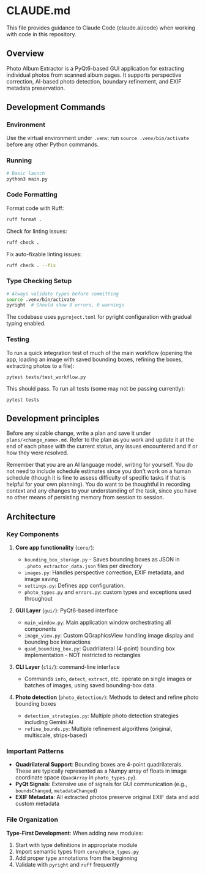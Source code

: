 # CLAUDE.md

This file provides guidance to Claude Code (claude.ai/code) when working with code in this repository.

## Overview

Photo Album Extractor is a PyQt6-based GUI application for extracting individual photos from scanned album pages. It supports perspective correction, AI-based photo detection, boundary refinement, and EXIF metadata preservation.

## Development Commands

### Environment

Use the virtual environment under `.venv`: run `source .venv/bin/activate` 
before any other Python commands.

### Running

```bash
# Basic launch
python3 main.py
```

### Code Formatting

Format code with Ruff:

```bash
ruff format .
```

Check for linting issues:

```bash
ruff check .
```

Fix auto-fixable linting issues:

```bash
ruff check . --fix
```

### Type Checking Setup

```bash
# Always validate types before committing
source .venv/bin/activate
pyright  # Should show 0 errors, 0 warnings
```

The codebase uses `pyproject.toml` for pyright configuration with gradual typing enabled.


### Testing

To run a quick integration test of much of the main workflow (opening the app,
loading an image with saved bounding boxes, refining the boxes, extracting
photos to a file):

```
pytest tests/test_workflow.py
```

This should pass. To run all tests (some may not be passing currently):

```
pytest tests
```

## Development principles

Before any sizable change, write a plan and save it under
`plans/<change_name>.md`. Refer to the plan as you work and update it
at the end of each phase with the current status, any issues encountered and if
or how they were resolved.

Remember that you are an AI language model, writing for yourself. You
do not need to include schedule estimates since you don't work on a human
schedule (though it is fine to assess difficulty of specific tasks if that is
helpful for your own planning). You do want to be thoughtful in recording
context and any changes to your understanding of the task, since
you have no other means of persisting memory from session to session.

## Architecture

### Key Components

1. **Core app functionality** (`core/`):
   - `bounding_box_storage.py` - Saves bounding boxes as JSON in `.photo_extractor_data.json` files per directory
   - `images.py`: Handles perspective correction, EXIF metadata, and image saving
   - `settings.py`: Defines app configuration.
   - `photo_types.py` and `errors.py`: custom types and exceptions used throughout

2. **GUI Layer** (`gui/`): PyQt6-based interface
   - `main_window.py`: Main application window orchestrating all components
   - `image_view.py`: Custom QGraphicsView handling image display and bounding box interactions
   - `quad_bounding_box.py`: Quadrilateral (4-point) bounding box implementation - NOT restricted to rectangles

3. **CLI Layer** (`cli/`): command-line interface
   - Commands `info`, `detect`, `extract`, etc. operate on single images or batches of
     images, using saved bounding-box data.

4. **Photo detection** (`photo_detection/`): Methods to detect and refine photo bounding boxes
   - `detection_strategies.py`: Multiple photo detection strategies including Gemini AI
   - `refine_bounds.py`: Multiple refinement algorithms (original, multiscale, strips-based)

### Important Patterns

- **Quadrilateral Support**: Bounding boxes are 4-point quadrilaterals. These are
  typically represented as a Numpy array of floats in image coordinate space
  (`QuadArray` in `photo_types.py`).
- **PyQt Signals**: Extensive use of signals for GUI communication (e.g., `boundsChanged`, `metadataChanged`)
- **EXIF Metadata**: All extracted photos preserve original EXIF data and add custom metadata

### File Organization

**Type-First Development**: When adding new modules:

1. Start with type definitions in appropriate module
2. Import semantic types from `core/photo_types.py`
3. Add proper type annotations from the beginning
4. Validate with `pyright` and `ruff` frequently
